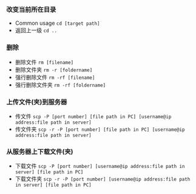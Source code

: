 ### 改变当前所在目录

* Common usage `cd [target path]`
* 返回上一级 `cd ..`

### 删除

* 删除文件 `rm [filename]`
* 删除文件夹 `rm -r [foldername]`
* 强行删除文件 `rm -rf [filename]`
* 强行删除文件夹 `rm -rf [foldername]`

### 上传文件(夹)到服务器

* 传文件 `scp -P [port number] [file path in PC] [username@ip address:file path in server]`
* 传文件夹 `scp -r -P [port number] [file path in PC] [username@ip address:file path in server]`

### 从服务器上下载文件(夹)

* 下载文件 `scp -P [port number] [username@ip address:file path in server] [file path in PC]`
* 下载文件夹 `scp -r -P [port number] [username@ip address:file path in server] [file path in PC]`
